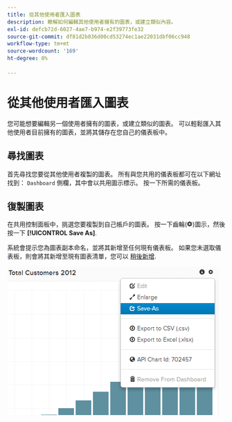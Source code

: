 ```yaml
---
title: 從其他使用者匯入圖表
description: 瞭解如何編輯其他使用者擁有的圖表，或建立類似內容。
exl-id: defcb72d-6027-4ae7-b974-e2f39773fe32
source-git-commit: df81d2b036d00cd53274ec1ae22031dbf06cc948
workflow-type: tm+mt
source-wordcount: '169'
ht-degree: 0%

---
```


# 從其他使用者匯入圖表

您可能想要編輯另一個使用者擁有的圖表，或建立類似的圖表。 可以輕鬆匯入其他使用者目前擁有的圖表，並將其儲存在您自己的儀表板中。

## 尋找圖表

首先尋找您要從其他使用者複製的圖表。 所有與您共用的儀表板都可在以下網址找到： `Dashboard` 側欄，其中會以共用圖示標示。 按一下所需的儀表板。

## 復製圖表

在共用控制面板中，挑選您要複製到自己帳戶的圖表。 按一下齒輪(![](../../assets/gear-icon.png))圖示，然後按一下 **[!UICONTROL Save As]**.

系統會提示您為圖表副本命名，並將其新增至任何現有儀表板。 如果您未選取儀表板，則會將其新增至現有圖表清單，您可以 [稍後新增](../../data-user/dashboards/add-charts-dashboard.md).

![客戶總數](../../assets/total-customers.png)
